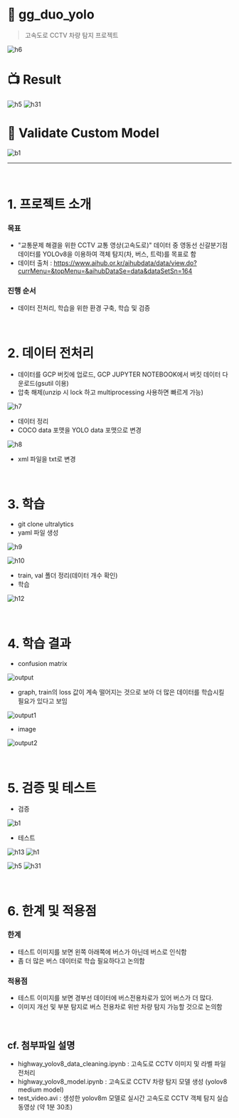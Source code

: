 # 👬 gg_duo_yolo

> 고속도로 CCTV 차량 탐지 프로젝트

![h6](https://github.com/sesac-google-ai-1st/gg_duo_yolo/assets/145187337/345e4f70-8622-48a5-9a86-5aec976f0e85)


# 📺 Result

![h5](https://github.com/sesac-google-ai-1st/gg_duo_yolo/assets/145187337/352ad4f3-d9bf-486c-b5c8-c305a45dbee2)
![h31](https://github.com/sesac-google-ai-1st/gg_duo_yolo/assets/145187337/907f6eee-3e2e-475a-89ac-14087aab7a2d)

# 🥇 Validate Custom Model

![b1](https://github.com/sesac-google-ai-1st/gg_duo_yolo/assets/145187337/f9e9c663-e94d-4769-a13d-a03718137a20)

---

<br>

# 1. 프로젝트 소개

### 목표

- "교통문제 해결을 위한 CCTV 교통 영상(고속도로)" 데이터 중 영동선 신갈분기점 데이터를 YOLOv8을 이용하여 객체 탐지(차, 버스, 트럭)를 목표로 함
- 데이터 출처 : https://www.aihub.or.kr/aihubdata/data/view.do?currMenu=&topMenu=&aihubDataSe=data&dataSetSn=164

### 진행 순서

- 데이터 전처리, 학습을 위한 환경 구축, 학습 및 검증

<br>

# 2. 데이터 전처리

- 데이터를 GCP 버킷에 업로드, GCP JUPYTER NOTEBOOK에서 버킷 데이터 다운로드(gsutil 이용)
- 압축 해제(unzip 시 lock 하고 multiprocessing 사용하면 빠르게 가능)

![h7](https://github.com/sesac-google-ai-1st/gg_duo_yolo/assets/145187337/78138e27-3d33-4b2d-a3ae-b21ad450b5a7)

- 데이터 정리
- COCO data 포맷을 YOLO data 포맷으로 변경

![h8](https://github.com/sesac-google-ai-1st/gg_duo_yolo/assets/145187337/56dd94aa-bcab-4033-8c25-d1f0bdd5d09f)

- xml 파일을 txt로 변경

<br>

# 3. 학습

- git clone ultralytics
- yaml 파일 생성

![h9](https://github.com/sesac-google-ai-1st/gg_duo_yolo/assets/145187337/46ca2536-70b7-490f-8e22-18b7fc622da0)

![h10](https://github.com/sesac-google-ai-1st/gg_duo_yolo/assets/145187337/c0ce5fef-5310-4eea-8e66-6475dcbc163f)

- train, val 폴더 정리(데이터 개수 확인)
- 학습

![h12](https://github.com/sesac-google-ai-1st/gg_duo_yolo/assets/145187337/2bc871dc-438e-4205-aeb8-46bc8979ac36)


<br>

# 4. 학습 결과
- confusion matrix

![output](https://github.com/sesac-google-ai-1st/gg_duo_yolo/assets/145187337/5376efea-24c7-49ea-bfd6-cd8d520694c5)

- graph, train의 loss 값이 계속 떨어지는 것으로 보아 더 많은 데이터를 학습시킬 필요가 있다고 보임

![output1](https://github.com/sesac-google-ai-1st/gg_duo_yolo/assets/145187337/743e764b-23c3-4212-9e28-e79c54f2cbf2)

- image

![output2](https://github.com/sesac-google-ai-1st/gg_duo_yolo/assets/145187337/5db6d884-3607-4d2a-8b9a-6e69ce602c16)


<br>

# 5. 검증 및 테스트
- 검증

![b1](https://github.com/sesac-google-ai-1st/gg_duo_yolo/assets/145187337/f9e9c663-e94d-4769-a13d-a03718137a20)

- 테스트

![h13](https://github.com/sesac-google-ai-1st/gg_duo_yolo/assets/145187337/cbf31cd1-ce3a-417c-9dd2-c04d5fdf5e87)
![h1](https://github.com/sesac-google-ai-1st/gg_duo_yolo/assets/145187337/6af710cb-9b7e-4ed3-b91c-32645193bd99)

![h5](https://github.com/sesac-google-ai-1st/gg_duo_yolo/assets/145187337/352ad4f3-d9bf-486c-b5c8-c305a45dbee2)
![h31](https://github.com/sesac-google-ai-1st/gg_duo_yolo/assets/145187337/907f6eee-3e2e-475a-89ac-14087aab7a2d)


<br>

# 6. 한계 및 적용점

### 한계

- 테스트 이미지를 보면 왼쪽 아래쪽에 버스가 아닌데 버스로 인식함
- 좀 더 많은 버스 데이터로 학습 필요하다고 논의함

### 적용점

- 테스트 이미지를 보면 경부선 데이터에 버스전용차로가 있어 버스가 더 많다.
- 이미지 개선 및 부분 탐지로 버스 전용차로 위반 차량 탐지 가능할 것으로 논의함

<br>

## cf. 첨부파일 설명

- highway_yolov8_data_cleaning.ipynb : 고속도로 CCTV 이미지 및 라벨 파일 전처리
- highway_yolov8_model.ipynb : 고속도로 CCTV 차량 탐지 모델 생성 (yolov8 medium model)
- test_video.avi : 생성한 yolov8m 모델로 실시간 고속도로 CCTV 객체 탐지 실습 동영상 (약 1분 30초)

